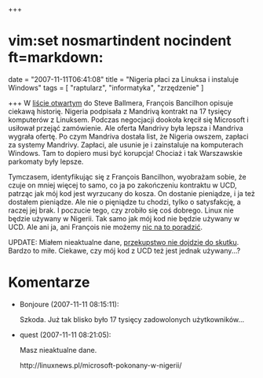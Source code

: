+++
# vim:set nosmartindent nocindent ft=markdown:
date = "2007-11-11T06:41:08"
title = "Nigeria płaci za Linuksa i instaluje Windows"
tags = [ "raptularz", "informatyka", "zrzędzenie" ]

+++
W [liście
otwartym](http://blog.mandriva.com/2007/10/31/an-open-letter-to-steve-ballmer/)
do Steve Ballmera, François Bancilhon opisuje ciekawą historię. Nigeria
podpisała z Mandrivą kontrakt na 17 tysięcy komputerów z Linuksem. Podczas
negocjacji dookoła kręcił się Microsoft i usiłował przejąć zamówienie. Ale
oferta Mandrivy była lepsza i Mandriva wygrała ofertę. Po czym Mandriva dostała
list, że Nigeria owszem, zapłaci za systemy Mandrivy.  Zapłaci, ale usunie je
i zainstaluje na komputerach Windows. Tam to dopiero musi być korupcja! Chociaż
i tak Warszawskie parkomaty były lepsze.

Tymczasem, identyfikując się z François Bancilhon, wyobrażam sobie, że czuje on
mniej więcej to samo, co ja po zakończeniu kontraktu w UCD, patrząc jak mój kod
jest wyrzucany do kosza. On dostanie pieniądze, i ja też dostałem pieniądze. Ale
nie o pięniądze tu chodzi, tylko o satysfakcję, a raczej jej brak. I poczucie
tego, czy zrobiło się coś dobrego. Linux nie będzie używany w Nigerii. Tak samo
jak mój kod nie będzie używany w UCD. Ale ani ja, ani François nie możemy [nic
na to
poradzić](/2007/03/10/bullying-czyli-znecanie-sie/).

UPDATE: Miałem nieaktualne dane, [przekupstwo nie dojdzie do
skutku](http://linuxnews.pl/microsoft-pokonany-w-nigerii/). Bardzo to miłe.
Ciekawe, czy mój kod z UCD też jest jednak używany...?

# Komentarze

* Bonjoure (2007-11-11 08:15:11): <p>Szkoda. Już tak blisko było 17 tysięcy
  zadowolonych użytkowników&#8230;</p>
* quest (2007-11-11 08:21:05): <p>Masz nieaktualne dane.</p>
  <p>http://linuxnews.pl/microsoft-pokonany-w-nigerii/</p>
